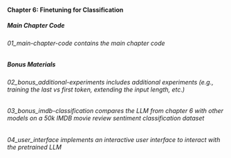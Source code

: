 #### Chapter 6: Finetuning for Classification

 

##### Main Chapter Code

###### 01_main-chapter-code contains the main chapter code
 

##### Bonus Materials

###### 02_bonus_additional-experiments includes additional experiments (e.g., training the last vs first token, extending the input length, etc.)
###### 03_bonus_imdb-classification compares the LLM from chapter 6 with other models on a 50k IMDB movie review sentiment classification dataset
###### 04_user_interface implements an interactive user interface to interact with the pretrained LLM